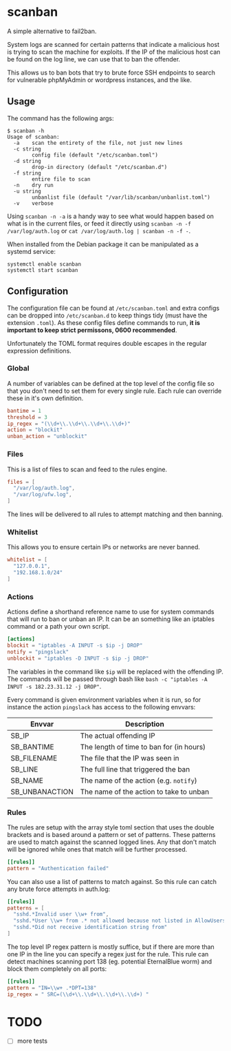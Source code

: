 # scanban

A simple alternative to fail2ban.

System logs are scanned for certain patterns that indicate a malicious host is trying to scan the machine
for exploits.  If the IP of the malicious host can be found on the log line, we can use that to ban the
offender.

This allows us to ban bots that try to brute force SSH endpoints to search for vulnerable phpMyAdmin or
wordpress instances, and the like.

## Usage

The command has the following args:

```
$ scanban -h
Usage of scanban:
  -a    scan the entirety of the file, not just new lines
  -c string
        config file (default "/etc/scanban.toml")
  -d string
        drop-in directory (default "/etc/scanban.d")
  -f string
        entire file to scan
  -n    dry run
  -u string
        unbanlist file (default "/var/lib/scanban/unbanlist.toml")
  -v    verbose
```

Using `scanban -n -a` is a handy way to see what would happen based on what is in the current files, or feed
it directly using `scanban -n -f /var/log/auth.log` or `cat /var/log/auth.log | scanban -n -f -`.

When installed from the Debian package it can be manipulated as a systemd service:

    systemctl enable scanban
    systemctl start scanban

## Configuration

The configuration file can be found at `/etc/scanban.toml` and extra configs can be dropped
into `/etc/scanban.d` to keep things tidy (must have the extension `.toml`). As these config
files define commands to run, **it is important to keep strict permissons, 0600 recommended**.

Unfortunately the TOML format requires double escapes in the regular expression definitions.

### Global

A number of variables can be defined at the top level of the config file so that you don't need to
set them for every single rule.  Each rule can override these in it's own definition.

```toml
bantime = 1
threshold = 3
ip_regex = "(\\d+\\.\\d+\\.\\d+\\.\\d+)"
action = "blockit"
unban_action = "unblockit"
```

### Files

This is a list of files to scan and feed to the rules engine.

```toml
files = [
  "/var/log/auth.log",
  "/var/log/ufw.log",
]
```

The lines will be delivered to all rules to attempt matching and then banning.

### Whitelist

This allows you to ensure certain IPs or networks are never banned.

```toml
whitelist = [
  "127.0.0.1",
  "192.168.1.0/24"
]
```

### Actions

Actions define a shorthand reference name to use for system commands that will run to ban or unban an IP.  It can 
be an something like an iptables command or a path your own script.

```toml
[actions]
blockit = "iptables -A INPUT -s $ip -j DROP"
notify = "pingslack"
unblockit = "iptables -D INPUT -s $ip -j DROP"
```

The variables in the command like `$ip` will be replaced with the offending IP. The commands will be passed through
bash like `bash -c "iptables -A INPUT -s 182.23.31.12 -j DROP"`. 

Every command is given environment variables when it is run, so for instance the action `pingslack` has access to
the following envvars:

| Envvar | Description |
| --- | --- |
| SB_IP | The actual offending IP |
| SB_BANTIME | The length of time to ban for (in hours) |
| SB_FILENAME | The file that the IP was seen in |
| SB_LINE | The full line that triggered the ban |
| SB_NAME | The name of the action (e.g. `notify`) |
| SB_UNBANACTION | The name of the action to take to unban |

### Rules

The rules are setup with the array style toml section that uses the double brackets and is based around a pattern or
set of patterns.  These patterns are used to match against the scanned logged lines.  Any that don't match will be
ignored while ones that match will be further processed.

```toml
[[rules]]
pattern = "Authentication failed"
```

You can also use a list of patterns to match against.  So this rule can catch any brute force attempts in auth.log:

```toml
[[rules]]
patterns = [
  "sshd.*Invalid user \\w+ from",
  "sshd.*User \\w+ from .* not allowed because not listed in AllowUsers",
  "sshd.*Did not receive identification string from"
]
```

The top level IP regex pattern is mostly suffice, but if there are more than one IP in the line you can specify a
regex just for the rule. This rule can detect machines scanning port 138 (eg. potential EternalBlue worm) and block
them completely on all ports:

```toml
[[rules]]
pattern = "IN=\\w+ .*DPT=138"
ip_regex = " SRC=(\\d+\\.\\d+\\.\\d+\\.\\d+) "
```

# TODO

- [ ] more tests
